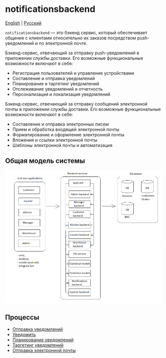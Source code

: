 # notificationsbackend

[English](notificationsbackend.md) | [Русский](notificationsbackend.ru.md)

`notificationsbackend` — это бэкенд сервис, который обеспечивает общение с клиентами относительно их заказов посредством push-уведомлений и по электронной почте.

Бэкенд-сервис, отвечающий за отправку push-уведомлений в приложении службы доставки. Его возможные функциональные возможности включают в себя:

- Регистрация пользователей и управление устройствами
- Составление и отправка уведомлений
- Планирование и таргетинг уведомлений
- Отслеживание уведомлений и отчетность
- Персонализация и локализация уведомлений

Бэкенд-сервис, отвечающий за отправку сообщений электронной почты в приложении службы доставки. Его возможные функциональные возможности включают в себя:

- Составление и отправка электронных писем
- Прием и обработка входящей электронной почты
- Форматирование и оформление электронной почты
- Вложения и ссылки электронной почты
- Шаблоны электронной почты и автоматизация

## Общая модель системы 

![system_overall](../img/system_overall.png)

## Процессы 

- [Отправка уведомлений](../processes/systembackend/sendnotifications.ru.md)
- [Уведомить](../processes/notificationsbackend/notify.ru.md)
- [Планирование уведомлений](../processes/notificationsbackend/notificationscheduling.ru.md)
- [Таргетинг уведомлений](../processes/notificationsbackend/notificationtargeting.ru.md)
- [Отправка электронной почты](../processes/notificationsbackend/sendemail.ru.md)

